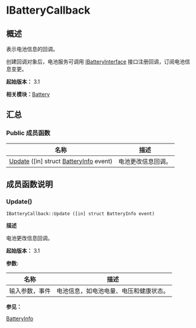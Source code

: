 # IBatteryCallback


## 概述

表示电池信息的回调。

创建回调对象后，电池服务可调用 [IBatteryInterface](interface_i_battery_interface_v11.md) 接口注册回调，订阅电池信息变更。

**起始版本：** 3.1

**相关模块：**[Battery](battery_v11.md)


## 汇总


### Public 成员函数

| 名称 | 描述 | 
| -------- | -------- |
| [Update](#update) ([in] struct [BatteryInfo](_battery_info_v11.md) event) | 电池更改信息回调。 | 


## 成员函数说明


### Update()

```
IBatteryCallback::Update ([in] struct BatteryInfo event)
```

**描述**

电池更改信息回调。

**起始版本：** 3.1

**参数:**

| 名称 | 描述 | 
| -------- | -------- |
| 输入参数，事件 | 电池信息，如电池电量、电压和健康状态。 | 

**参见：**

[BatteryInfo](_battery_info_v11.md)
